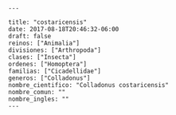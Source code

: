 
      ---

      title: "costaricensis"
      date: 2017-08-18T20:46:32-06:00
      draft: false
      reinos: ["Animalia"]
      divisiones: ["Arthropoda"]
      clases: ["Insecta"]
      ordenes: ["Homoptera"]
      familias: ["Cicadellidae"]
      generos: ["Colladonus"]
      nombre_cientifico: "Colladonus costaricensis"
      nombre_comun: ""
      nombre_ingles: ""
      ---

      